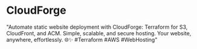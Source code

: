 # CloudForge
 "Automate static website deployment with CloudForge: Terraform for S3, CloudFront, and ACM. Simple, scalable, and secure hosting. Your website, anywhere, effortlessly. 🌐✨ #Terraform #AWS #WebHosting"
